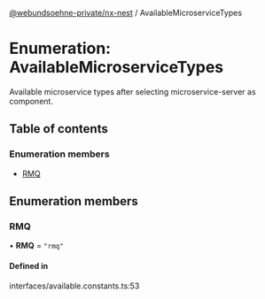 [@webundsoehne-private/nx-nest](../README.md) / AvailableMicroserviceTypes

# Enumeration: AvailableMicroserviceTypes

Available microservice types after selecting microservice-server as component.

## Table of contents

### Enumeration members

- [RMQ](AvailableMicroserviceTypes.md#rmq)

## Enumeration members

### RMQ

• **RMQ** = `"rmq"`

#### Defined in

interfaces/available.constants.ts:53
